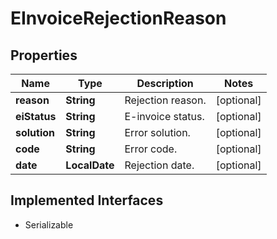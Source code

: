 

# EInvoiceRejectionReason


## Properties

Name | Type | Description | Notes
------------ | ------------- | ------------- | -------------
**reason** | **String** | Rejection reason. |  [optional]
**eiStatus** | **String** | E-invoice status. |  [optional]
**solution** | **String** | Error solution. |  [optional]
**code** | **String** | Error code. |  [optional]
**date** | **LocalDate** | Rejection date. |  [optional]


## Implemented Interfaces

* Serializable


